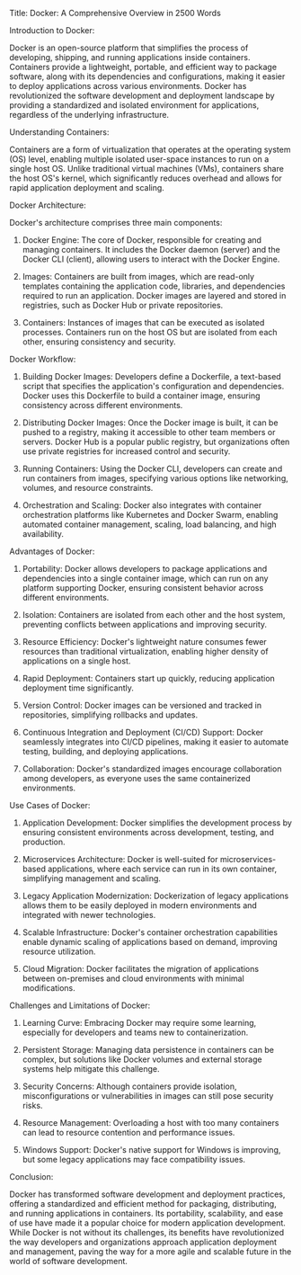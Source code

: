 Title: Docker: A Comprehensive Overview in 2500 Words

Introduction to Docker:

Docker is an open-source platform that simplifies the process of developing, shipping, and running applications inside containers. Containers provide a lightweight, portable, and efficient way to package software, along with its dependencies and configurations, making it easier to deploy applications across various environments. Docker has revolutionized the software development and deployment landscape by providing a standardized and isolated environment for applications, regardless of the underlying infrastructure.

Understanding Containers:

Containers are a form of virtualization that operates at the operating system (OS) level, enabling multiple isolated user-space instances to run on a single host OS. Unlike traditional virtual machines (VMs), containers share the host OS's kernel, which significantly reduces overhead and allows for rapid application deployment and scaling.

Docker Architecture:

Docker's architecture comprises three main components:

1. Docker Engine: The core of Docker, responsible for creating and managing containers. It includes the Docker daemon (server) and the Docker CLI (client), allowing users to interact with the Docker Engine.

2. Images: Containers are built from images, which are read-only templates containing the application code, libraries, and dependencies required to run an application. Docker images are layered and stored in registries, such as Docker Hub or private repositories.

3. Containers: Instances of images that can be executed as isolated processes. Containers run on the host OS but are isolated from each other, ensuring consistency and security.

Docker Workflow:

1. Building Docker Images: Developers define a Dockerfile, a text-based script that specifies the application's configuration and dependencies. Docker uses this Dockerfile to build a container image, ensuring consistency across different environments.

2. Distributing Docker Images: Once the Docker image is built, it can be pushed to a registry, making it accessible to other team members or servers. Docker Hub is a popular public registry, but organizations often use private registries for increased control and security.

3. Running Containers: Using the Docker CLI, developers can create and run containers from images, specifying various options like networking, volumes, and resource constraints.

4. Orchestration and Scaling: Docker also integrates with container orchestration platforms like Kubernetes and Docker Swarm, enabling automated container management, scaling, load balancing, and high availability.

Advantages of Docker:

1. Portability: Docker allows developers to package applications and dependencies into a single container image, which can run on any platform supporting Docker, ensuring consistent behavior across different environments.

2. Isolation: Containers are isolated from each other and the host system, preventing conflicts between applications and improving security.

3. Resource Efficiency: Docker's lightweight nature consumes fewer resources than traditional virtualization, enabling higher density of applications on a single host.

4. Rapid Deployment: Containers start up quickly, reducing application deployment time significantly.

5. Version Control: Docker images can be versioned and tracked in repositories, simplifying rollbacks and updates.

6. Continuous Integration and Deployment (CI/CD) Support: Docker seamlessly integrates into CI/CD pipelines, making it easier to automate testing, building, and deploying applications.

7. Collaboration: Docker's standardized images encourage collaboration among developers, as everyone uses the same containerized environments.

Use Cases of Docker:

1. Application Development: Docker simplifies the development process by ensuring consistent environments across development, testing, and production.

2. Microservices Architecture: Docker is well-suited for microservices-based applications, where each service can run in its own container, simplifying management and scaling.

3. Legacy Application Modernization: Dockerization of legacy applications allows them to be easily deployed in modern environments and integrated with newer technologies.

4. Scalable Infrastructure: Docker's container orchestration capabilities enable dynamic scaling of applications based on demand, improving resource utilization.

5. Cloud Migration: Docker facilitates the migration of applications between on-premises and cloud environments with minimal modifications.

Challenges and Limitations of Docker:

1. Learning Curve: Embracing Docker may require some learning, especially for developers and teams new to containerization.

2. Persistent Storage: Managing data persistence in containers can be complex, but solutions like Docker volumes and external storage systems help mitigate this challenge.

3. Security Concerns: Although containers provide isolation, misconfigurations or vulnerabilities in images can still pose security risks.

4. Resource Management: Overloading a host with too many containers can lead to resource contention and performance issues.

5. Windows Support: Docker's native support for Windows is improving, but some legacy applications may face compatibility issues.

Conclusion:

Docker has transformed software development and deployment practices, offering a standardized and efficient method for packaging, distributing, and running applications in containers. Its portability, scalability, and ease of use have made it a popular choice for modern application development. While Docker is not without its challenges, its benefits have revolutionized the way developers and organizations approach application deployment and management, paving the way for a more agile and scalable future in the world of software development.
